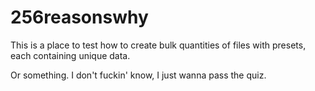 # 256reasonswhy

This is a place to test how to create bulk quantities of files with presets, each containing unique data.

Or something. I don't fuckin' know, I just wanna pass the quiz.
